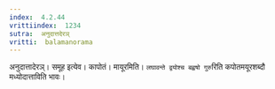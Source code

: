 ```yaml
---
index:  4.2.44
vrittiindex:  1234
sutra:  अनुदात्तदेरञ्
vritti:  balamanorama 
---
```


अनुदात्तादेरञ्। समूह इत्येव। कापोतं। मायूरमिति। `लघावन्ते द्वयोश्च बह्वषो गुरु`रिति कपोतमयूरशब्दौ मध्योदात्ताविति भावः। 

